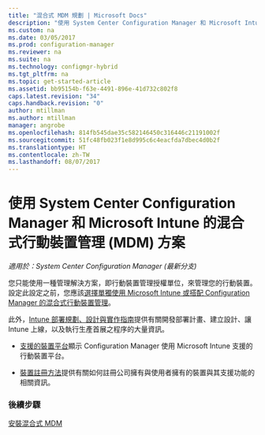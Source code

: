 ```yaml
---
title: "混合式 MDM 規劃 | Microsoft Docs"
description: "使用 System Center Configuration Manager 和 Microsoft Intune 的混合式行動裝置管理方案。"
ms.custom: na
ms.date: 03/05/2017
ms.prod: configuration-manager
ms.reviewer: na
ms.suite: na
ms.technology: configmgr-hybrid
ms.tgt_pltfrm: na
ms.topic: get-started-article
ms.assetid: bb95154b-f63e-4491-896e-41d732c802f8
caps.latest.revision: "34"
caps.handback.revision: "0"
author: mtillman
ms.author: mtillman
manager: angrobe
ms.openlocfilehash: 814fb545dae35c582146450c316446c21191002f
ms.sourcegitcommit: 51fc48fb023f1e8d995c6c4eacfda7dbec4d0b2f
ms.translationtype: HT
ms.contentlocale: zh-TW
ms.lasthandoff: 08/07/2017
---
```

# <a name="plan-for-hybrid-mobile-device-management-mdm-with-system-center-configuration-manager-and-microsoft-intune"></a>使用 System Center Configuration Manager 和 Microsoft Intune 的混合式行動裝置管理 (MDM) 方案

*適用於：System Center Configuration Manager (最新分支)*

您只能使用一種管理解決方案，即行動裝置管理授權單位，來管理您的行動裝置。 設定此設定之前，您應該[選擇單獨使用 Microsoft Intune 或搭配 Configuration Manager 的混合式行動裝置管理](../understand/choose-between-standalone-intune-and-hybrid-mobile-device-management.md)。

此外，[Intune 部署規劃、設計與實作指南](https://docs.microsoft.com/en-us/intune/plan-design/introduction)提供有關開發部署計畫、建立設計、讓 Intune 上線，以及執行生產首展之程序的大量資訊。

- [支援的裝置平台](supported-device-platforms-for-hybrid.md)顯示 Configuration Manager 使用 Microsoft Intune 支援的行動裝置平台。

- [裝置註冊方法](device-enrollment-methods.md)提供有關如何註冊公司擁有與使用者擁有的裝置與其支援功能的相關資訊。


### <a name="next-steps"></a>後續步驟
 [安裝混合式 MDM](../deploy-use/setup-hybrid-mdm.md)
